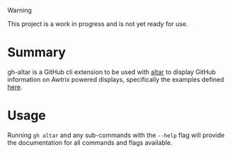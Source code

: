 > [!WARNING]
> This project is a work in progress and is not yet ready for use.

# Summary

gh-altar is a GitHub cli extension to be used with [altar](https://github.com/t-monaghan/altar) to display GitHub information on Awtrix powered displays, specifically the examples defined [here](https://github.com/t-monaghan/altar/tree/main/examples/github).

# Usage



Running `gh altar` and any sub-commands with the `--help` flag will provide the documentation for all commands and flags available.
